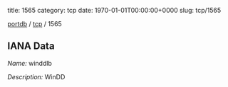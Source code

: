 title: 1565
category: tcp
date: 1970-01-01T00:00:00+0000
slug: tcp/1565

[portdb](/) / [tcp](/category/tcp.html) / 1565


## IANA Data

_Name:_ winddlb

_Description:_ WinDD

